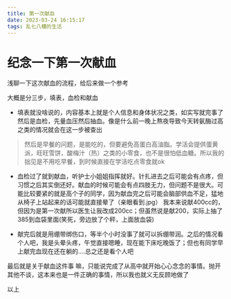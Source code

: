 ```yaml
---
title: 第一次献血
date: 2023-03-24 16:15:17
tags: 乱七八糟的生活
---
```

# 纪念一下第一次献血

浅聊一下这次献血的流程，给后来做一个参考

大概是分三步，填表，血检和献血

- 填表就没啥说的，内容基本上就是个人信息和身体状况之类，如实写就完事了
然后是血检，先量血压然后抽血。像是什么前一晚上熬夜导致今天转氨酶过高之类的情况就会在这一步被查出

> 然后是早餐的问题，是能吃的，但要避免高蛋白高油脂。学活会提供蛋黄派，旺旺雪饼，酸梅汁（热）之类的小零食，也不是很怕低血糖。所以我的拙见是不用吃早餐，到时候直接在学活吃点零食就ok

- 血检过了就到献血，听护士小姐姐指挥就好。针扎进去之后可能会有点疼，但习惯之后其实倒还好。献血的时候可能会有点四肢无力，但问题不是很大。可能比较要紧的就是高个子的同学，因为献血完之后可能会脑部供血不足，猛地从椅子上站起来的话可能就直接晕了（亲眼看到.jpg） 我本来说献400cc的，但因为是第一次献所以医生让我改成200cc；但虽然说是献200，实际上抽了385到血袋里面(笑死，旁边放了个秤，上面放血袋)

- 献完后就是用绷带绑伤口，等半个小时没事了就可以拆绷带润。之后的情况看个人吧，我是头晕头疼，午觉直接嗯睡，现在能下床吃晚饭了；但也有同学早上献完血现在还在躺的....总之还是看个人吧

最后就是关于献血这件事
嘛，只能说完成了从高中就开始心心念念的事情。抛开其他不谈，这本来也是一件正确的事情，所以我也就义无反顾地做了

以上
